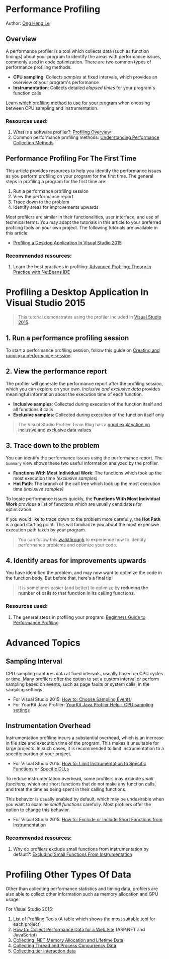 # Performance Profiling

Author: [Ong Heng Le](https://github.com/initialshl)

## Overview

A performance profiler is a tool which collects data (such as function timings) about 
your program to identify the areas with performance issues, commonly used in code 
optimization. There are two common types of performance profiling methods.

* **CPU sampling**: Collects *samples* at fixed intervals, which provides an overview of your program's performance
* **Instrumentation**: Collects detailed *elapsed times* for your program's function calls

Learn [which profiling method to use for your program](https://blogs.msdn.microsoft.com/ejarvi/2005/04/07/the-choice-between-sampling-and-instrumentation/) 
when choosing between CPU sampling and instrumentation.

### Resources used:

1. What is a software profiler?: [Profiling Overview](https://msdn.microsoft.com/en-us/library/bb384493(v=vs.110).aspx)
1. Common performance profiling methods: [Understanding Performance Collection Methods](https://msdn.microsoft.com/en-us/library/dd264994.aspx)

## Performance Profiling For The First Time

This article provides resources to help you identify the performance issues as you 
perform profiling on your program for the first time. The general steps in profiling a 
program for the first time are:

1. Run a performance profiling session 
1. View the performance report 
1. Trace down to the problem 
1. Identify areas for improvements upwards 

Most profilers are similar in their functionalities, user interface, and use of 
technical terms. You may adapt the tutorials in this article to your preferred profiling 
tools on your own project. The following tutorials are available in this article: 

* [Profiling a Desktop Application In Visual Studio 2015](#profiling-a-desktop-application-in-visual-studio-2015)

### Recommended resources:

1. Learn the best practices in profiling: [Advanced Profiling: Theory in Practice with NetBeans IDE](https://netbeans.org/community/magazine/html/04/profiler.html)

# Profiling a Desktop Application In Visual Studio 2015

> This tutorial demonstrates using the profiler included in [Visual Studio 2015](https://www.visualstudio.com/downloads/). 

## 1. Run a performance profiling session

To start a performance profiling session, follow this guide on 
[Creating and running a performance session](https://msdn.microsoft.com/en-us/library/ms182372.aspx#Anchor_0).

## 2. View the performance report

The profiler will generate the performance report after the profiling session, which you 
can explore on your own. *Inclusive and exclusive data* provides meaningful information 
about the execution time of each function.

* **Inclusive samples**: Collected during execution of the function itself and all functions it calls
* **Exclusive samples**: Collected during execution of the function itself only

> The Visual Studio Profiler Team Blog has a [good explanation on inclusive and exclusive data values](https://blogs.msdn.microsoft.com/profiler/2004/06/09/what-are-exclusive-and-inclusive/).

## 3. Trace down to the problem

You can identify the performance issues using the performance report. The `Summary` view 
shows these two useful information analyzed by the profiler.

* **Functions With Most Individual Work**: The functions which took up the most execution time *(exclusive samples)*
* **Hot Path**: The branch of the call tree which took up the most execution time *(inclusive samples)*

To locate performance issues quickly, the **Functions With Most Individual Work** provides 
a list of functions which are usually candidates for optimization.

If you would like to trace down to the problem more carefully, the **Hot Path** is a good 
starting point. This will familiarize you about the most expensive execution path taken 
by your program. 

> You can follow this [walkthrough](https://msdn.microsoft.com/en-us/library/ms182398.aspx)
to experience how to identify performance problems and optimize your code.

## 4. Identify areas for improvements upwards

You have identified the problem, and may now want to optimize the code in the 
function body. But before that, here's a final tip: 

> It is sometimes easier (and better) to optimize by **reducing the number of calls to 
that function in its calling functions.** 

### Resources used:

1. The general steps in profiling your program: [Beginners Guide to Performance Profiling](https://msdn.microsoft.com/en-us/library/ms182372.aspx)

# Advanced Topics

## Sampling Interval

CPU sampling captures data at fixed intervals, usually based on CPU cycles or time. Many 
profilers offer the option to set a custom interval or perform sampling based on events, 
such as page faults or system calls, in the sampling settings.

* For Visual Studio 2015: [How to: Choose Sampling Events](https://msdn.microsoft.com/en-us/library/ms182376.aspx)<br>
* For YourKit Java Profiler: [YourKit Java Profiler Help - CPU sampling settings](https://www.yourkit.com/docs/java/help/sampling_settings.jsp)

## Instrumentation Overhead

Instrumentation profiling incurs a substantial overhead, which is an increase in file size 
and execution time of the program. This makes it unsuitable for large projects. In such 
cases, it is recommended to limit instrumentation to a specific portion of your project. 

* For Visual Studio 2015: [How to: Limit Instrumentation to Specific Functions](https://msdn.microsoft.com/en-us/library/cc470663.aspx) 
or [Specific DLLs](https://msdn.microsoft.com/en-us/library/bb385752.aspx)

To reduce instrumentation overhead, some profilers may exclude *small functions*, which 
are short functions that do not make any function calls, and treat the time as being 
spent in their calling functions.

This behavior is usually enabled by default, which may be undesirable when you want to 
examine *small functions* carefully. Most profilers offer the option to change this 
behavior.

* For Visual Studio 2015: [How to: Exclude or Include Short Functions from Instrumentation](https://msdn.microsoft.com/en-us/library/bb514150.aspx)

### Recommended resources:

1. Why do profilers exclude small functions from instrumentation by default?: [Excluding Small Functions From Instrumentation](https://blogs.msdn.microsoft.com/profiler/2008/07/08/excluding-small-functions-from-instrumentation/)

# Profiling Other Types Of Data

Other than collecting performance statistics and timing data, profilers are also able 
to collect other information such as memory allocation and GPU usage. 

For Visual Studio 2015: 

1. List of [Profiling Tools](https://msdn.microsoft.com/en-us/library/mt210448.aspx) (A [table](https://msdn.microsoft.com/en-us/library/mt210448.aspx#Anchor_10) which shows the most suitable tool for each project)
1. [How to: Collect Performance Data for a Web Site](https://msdn.microsoft.com/en-us/library/2s0xxa1d.aspx) (ASP.NET and JavaScript)
1. [Collecting .NET Memory Allocation and Lifetime Data](https://msdn.microsoft.com/en-us/library/dd264934.aspx)
1. [Collecting Thread and Process Concurrency Data](https://msdn.microsoft.com/en-us/library/dd265004.aspx)
1. [Collecting tier interaction data](https://msdn.microsoft.com/en-us/library/dd465169.aspx)